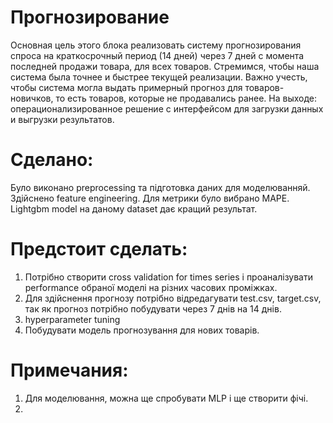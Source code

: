 # Прогнозирование    
Основная цель этого блока реализовать систему прогнозирования спроса на краткосрочный период (14 дней) через 7 дней с момента последней продажи товара, для всех товаров. Стремимся, чтобы наша система была точнее и быстрее текущей реализации. Важно учесть, чтобы система могла выдать примерный прогноз для товаров-новичков, то есть товаров, которые не продавались ранее. 
На выходе: операционализированное решение с интерфейсом для загрузки данных и выгрузки результатов. 
# Сделано:  
Було виконано preprocessing та підготовка даних для моделюванняй. Здійснено feature engineering. Для метрики було вибрано MAPE. Lightgbm model на даному dataset дає кращий результат. 

# Предстоит сделать:  
1) Потрібно створити cross validation for times series і проаналізувати performance обраної моделі на різних часових проміжках.
2) Для здійснення прогнозу потрібно відредагувати test.csv, target.csv, так як прогноз потрібно побудувати через 7 днів на 14 днів.
3) hyperparameter tuning
4) Побудувати модель прогнозування для нових товарів.

# Примечания: 
1) Для моделювання, можна ще спробувати MLP і ще створити фічі. 
2) 
